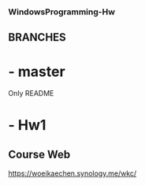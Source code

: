 ### WindowsProgramming-Hw
## BRANCHES
# - master
Only README
# - Hw1



## Course Web
https://woeikaechen.synology.me/wkc/
